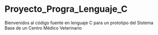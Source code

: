 # Proyecto_Progra_Lenguaje_C
Bienvenidos al código fuente en lenguaje C para un prototipo del Sistema Base de un Centro Médico Veterinario
